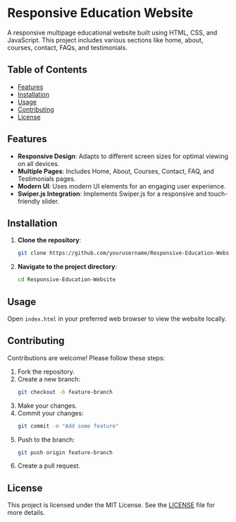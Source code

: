 # Responsive Education Website

A responsive multipage educational website built using HTML, CSS, and JavaScript. This project includes various sections like home, about, courses, contact, FAQs, and testimonials.

## Table of Contents

- [Features](#features)
- [Installation](#installation)
- [Usage](#usage)
- [Contributing](#contributing)
- [License](#license)

## Features

- **Responsive Design**: Adapts to different screen sizes for optimal viewing on all devices.
- **Multiple Pages**: Includes Home, About, Courses, Contact, FAQ, and Testimonials pages.
- **Modern UI**: Uses modern UI elements for an engaging user experience.
- **Swiper.js Integration**: Implements Swiper.js for a responsive and touch-friendly slider.

## Installation

1. **Clone the repository**:
    ```bash
    git clone https://github.com/yourusername/Responsive-Education-Website.git
    ```

2. **Navigate to the project directory**:
    ```bash
    cd Responsive-Education-Website
    ```

## Usage

Open `index.html` in your preferred web browser to view the website locally.

## Contributing

Contributions are welcome! Please follow these steps:

1. Fork the repository.
2. Create a new branch:
    ```bash
    git checkout -b feature-branch
    ```
3. Make your changes.
4. Commit your changes:
    ```bash
    git commit -m "Add some feature"
    ```
5. Push to the branch:
    ```bash
    git push origin feature-branch
    ```
6. Create a pull request.

## License

This project is licensed under the MIT License. See the [LICENSE](LICENSE) file for more details.
